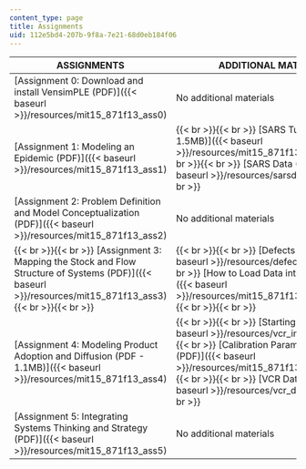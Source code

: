 ```yaml
---
content_type: page
title: Assignments
uid: 112e5bd4-207b-9f8a-7e21-68d0eb184f06
---
```


| ASSIGNMENTS | ADDITIONAL MATERIALS |
| --- | --- |
| [Assignment 0: Download and install VensimPLE (PDF)]({{< baseurl >}}/resources/mit15_871f13_ass0) | No additional materials |
| [Assignment 1: Modeling an Epidemic (PDF)]({{< baseurl >}}/resources/mit15_871f13_ass1) |  {{< br >}}{{< br >}} [SARS Tutorial (PDF - 1.5MB)]({{< baseurl >}}/resources/mit15_871f13_ass1_sars) {{< br >}}{{< br >}} [SARS Data (VDF)]({{< baseurl >}}/resources/sarsdata) {{< br >}}{{< br >}}  |
| [Assignment 2: Problem Definition and Model Conceptualization (PDF)]({{< baseurl >}}/resources/mit15_871f13_ass2) | No additional materials |
|  {{< br >}}{{< br >}} [Assignment 3: Mapping the Stock and Flow Structure of Systems (PDF)]({{< baseurl >}}/resources/mit15_871f13_ass3) {{< br >}}{{< br >}}  |  {{< br >}}{{< br >}} [Defects Data (VDF)]({{< baseurl >}}/resources/defects) {{< br >}}{{< br >}} [How to Load Data into Vensim (PDF)]({{< baseurl >}}/resources/mit15_871f13_ass3_hwtoload) {{< br >}}{{< br >}}  |
| [Assignment 4: Modeling Product Adoption and Diffusion (PDF - 1.1MB)]({{< baseurl >}}/resources/mit15_871f13_ass4) |  {{< br >}}{{< br >}} [Starting Model (VDF)]({{< baseurl >}}/resources/vcr_industry) {{< br >}}{{< br >}} [Calibration Parameters Table (PDF)]({{< baseurl >}}/resources/mit15_871f13_ass4_vcrtable) {{< br >}}{{< br >}} [VCR Data (VDF)]({{< baseurl >}}/resources/vcr_data) {{< br >}}{{< br >}}  |
| [Assignment 5: Integrating Systems Thinking and Strategy (PDF)]({{< baseurl >}}/resources/mit15_871f13_ass5) | No additional materials